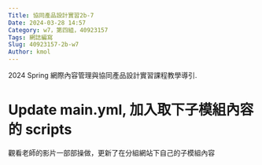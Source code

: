 ```yaml
---
Title: 協同產品設計實習2b-7
Date: 2024-03-28 14:57
Category: w7，第四組，40923157
Tags: 網誌編寫
Slug: 40923157-2b-w7
Author: kmol
---
```


2024 Spring 網際內容管理與協同產品設計實習課程教學導引.

<!-- PELICAN_END_SUMMARY -->
# Update main.yml, 加入取下子模組內容的 scripts
觀看老師的影片一部部操做，更新了在分組網站下自己的子模組內容
